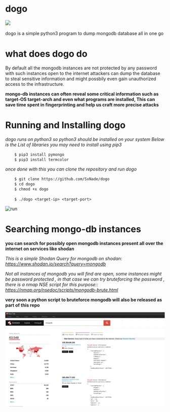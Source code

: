 # dogo

![](https://i.pinimg.com/originals/5c/10/6e/5c106e7f7095aef477091236a41d3d57.png)

dogo is a simple python3 program to dump mongodb database all in one go

# what does dogo do

By default all the mongodb instances are not protected by any password with such instances open to the internet attackers can dump the database to steal sensitive information and might possbily even gain unauthorized access to the infrastructure.

**mongo-db instances can often reveal some critical information such as target-OS target-arch and even what programs are installed, This can save time spent in fingerprinting and help us craft more precise attacks**


# Running and Installing dogo

*dogo runs on python3 so python3 should be installed on your system Below is the List of libraries you may need to install using pip3*

        $ pip3 install pymongo
        $ pip3 install termcolor
        
*once done with this you can clone the repository and run dogo*

        $ git clone https://github.com/SxNade/dogo
        $ cd dogo
        $ chmod +x dogo
        
        $ ./dogo <target-ip> <target-port>


![run](https://github.com/SxNade/SxNade.github.io/blob/main/dogo(1).gif)

# Searching mongo-db instances

**you can search for possibly open mongodb instances present all over the internet on services like shodan**

*This is a simple Shodan Query for mongodb on shodan: https://www.shodan.io/search?query=mongodb*

*Not all instances of mongodb you will find are open, some instances might be password protected , in that case we can try bruteforcing the password , there is a nmap NSE script for this purpose:: https://nmap.org/nsedoc/scripts/mongodb-brute.html*

**very soon a python script to bruteforce mongodb will also be released as part of this repo**

![shodan](https://github.com/SxNade/dogo/blob/main/mongodb.png)
